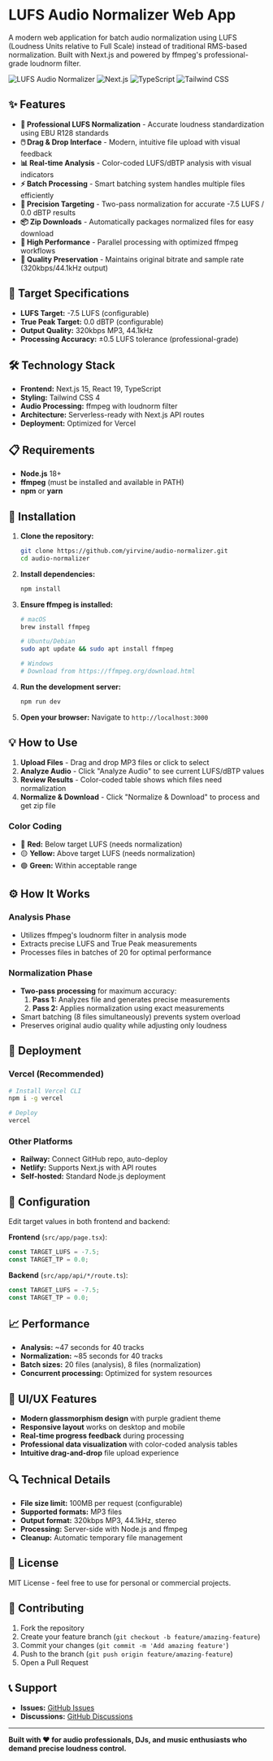 # LUFS Audio Normalizer Web App

A modern web application for batch audio normalization using LUFS (Loudness Units relative to Full Scale) instead of traditional RMS-based normalization. Built with Next.js and powered by ffmpeg's professional-grade loudnorm filter.

![LUFS Audio Normalizer](https://img.shields.io/badge/LUFS-Audio%20Normalizer-purple?style=for-the-badge)
![Next.js](https://img.shields.io/badge/Next.js-15-black?style=flat-square&logo=next.js)
![TypeScript](https://img.shields.io/badge/TypeScript-blue?style=flat-square&logo=typescript)
![Tailwind CSS](https://img.shields.io/badge/Tailwind-4-38B2AC?style=flat-square&logo=tailwind-css)

## ✨ Features

- **🎵 Professional LUFS Normalization** - Accurate loudness standardization using EBU R128 standards
- **🖱️ Drag & Drop Interface** - Modern, intuitive file upload with visual feedback
- **📊 Real-time Analysis** - Color-coded LUFS/dBTP analysis with visual indicators
- **⚡ Batch Processing** - Smart batching system handles multiple files efficiently
- **🎯 Precision Targeting** - Two-pass normalization for accurate -7.5 LUFS / 0.0 dBTP results
- **📦 Zip Downloads** - Automatically packages normalized files for easy download
- **🚀 High Performance** - Parallel processing with optimized ffmpeg workflows
- **💎 Quality Preservation** - Maintains original bitrate and sample rate (320kbps/44.1kHz output)

## 🎯 Target Specifications

- **LUFS Target:** -7.5 LUFS (configurable)
- **True Peak Target:** 0.0 dBTP (configurable)
- **Output Quality:** 320kbps MP3, 44.1kHz
- **Processing Accuracy:** ±0.5 LUFS tolerance (professional-grade)

## 🛠️ Technology Stack

- **Frontend:** Next.js 15, React 19, TypeScript
- **Styling:** Tailwind CSS 4
- **Audio Processing:** ffmpeg with loudnorm filter
- **Architecture:** Serverless-ready with Next.js API routes
- **Deployment:** Optimized for Vercel

## 📋 Requirements

- **Node.js** 18+ 
- **ffmpeg** (must be installed and available in PATH)
- **npm** or **yarn**

## 🚀 Installation

1. **Clone the repository:**
   ```bash
   git clone https://github.com/yirvine/audio-normalizer.git
   cd audio-normalizer
   ```

2. **Install dependencies:**
   ```bash
   npm install
   ```

3. **Ensure ffmpeg is installed:**
   ```bash
   # macOS
   brew install ffmpeg
   
   # Ubuntu/Debian
   sudo apt update && sudo apt install ffmpeg
   
   # Windows
   # Download from https://ffmpeg.org/download.html
   ```

4. **Run the development server:**
   ```bash
   npm run dev
   ```

5. **Open your browser:**
   Navigate to `http://localhost:3000`

## 💡 How to Use

1. **Upload Files** - Drag and drop MP3 files or click to select
2. **Analyze Audio** - Click "Analyze Audio" to see current LUFS/dBTP values
3. **Review Results** - Color-coded table shows which files need normalization
4. **Normalize & Download** - Click "Normalize & Download" to process and get zip file

### Color Coding
- 🔴 **Red:** Below target LUFS (needs normalization)
- 🟡 **Yellow:** Above target LUFS (needs normalization) 
- 🟢 **Green:** Within acceptable range

## ⚙️ How It Works

### Analysis Phase
- Utilizes ffmpeg's loudnorm filter in analysis mode
- Extracts precise LUFS and True Peak measurements
- Processes files in batches of 20 for optimal performance

### Normalization Phase  
- **Two-pass processing** for maximum accuracy:
  1. **Pass 1:** Analyzes file and generates precise measurements
  2. **Pass 2:** Applies normalization using exact measurements
- Smart batching (8 files simultaneously) prevents system overload
- Preserves original audio quality while adjusting only loudness

## 🚀 Deployment

### Vercel (Recommended)
```bash
# Install Vercel CLI
npm i -g vercel

# Deploy
vercel
```

### Other Platforms
- **Railway:** Connect GitHub repo, auto-deploy
- **Netlify:** Supports Next.js with API routes
- **Self-hosted:** Standard Node.js deployment

## 🔧 Configuration

Edit target values in both frontend and backend:

**Frontend** (`src/app/page.tsx`):
```typescript
const TARGET_LUFS = -7.5;
const TARGET_TP = 0.0;
```

**Backend** (`src/app/api/*/route.ts`):
```typescript
const TARGET_LUFS = -7.5;
const TARGET_TP = 0.0;
```

## 📈 Performance

- **Analysis:** ~47 seconds for 40 tracks
- **Normalization:** ~85 seconds for 40 tracks  
- **Batch sizes:** 20 files (analysis), 8 files (normalization)
- **Concurrent processing:** Optimized for system resources

## 🎨 UI/UX Features

- **Modern glassmorphism design** with purple gradient theme
- **Responsive layout** works on desktop and mobile
- **Real-time progress feedback** during processing
- **Professional data visualization** with color-coded analysis tables
- **Intuitive drag-and-drop** file upload experience

## 🔍 Technical Details

- **File size limit:** 100MB per request (configurable)
- **Supported formats:** MP3 files
- **Output format:** 320kbps MP3, 44.1kHz, stereo
- **Processing:** Server-side with Node.js and ffmpeg
- **Cleanup:** Automatic temporary file management

## 📝 License

MIT License - feel free to use for personal or commercial projects.

## 🤝 Contributing

1. Fork the repository
2. Create your feature branch (`git checkout -b feature/amazing-feature`)
3. Commit your changes (`git commit -m 'Add amazing feature'`)
4. Push to the branch (`git push origin feature/amazing-feature`)
5. Open a Pull Request

## 📞 Support

- **Issues:** [GitHub Issues](https://github.com/yirvine/audio-normalizer/issues)
- **Discussions:** [GitHub Discussions](https://github.com/yirvine/audio-normalizer/discussions)

---

**Built with ❤️ for audio professionals, DJs, and music enthusiasts who demand precise loudness control.**
